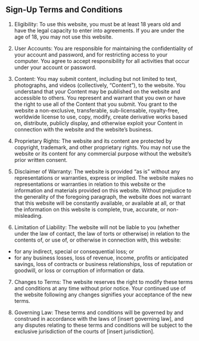 ## Sign-Up Terms and Conditions

1. Eligibility: To use this website, you must be at least 18 years old and have the legal capacity to enter into agreements. If you are under the age of 18, you may not use this website.

2. User Accounts: You are responsible for maintaining the confidentiality of your account and password, and for restricting access to your computer. You agree to accept responsibility for all activities that occur under your account or password.

3. Content: You may submit content, including but not limited to text, photographs, and videos (collectively, “Content”), to the website. You understand that your Content may be published on the website and accessible to others. You represent and warrant that you own or have the right to use all of the Content that you submit. You grant to the website a non-exclusive, transferable, sub-licensable, royalty-free, worldwide license to use, copy, modify, create derivative works based on, distribute, publicly display, and otherwise exploit your Content in connection with the website and the website’s business.

4. Proprietary Rights: The website and its content are protected by copyright, trademark, and other proprietary rights. You may not use the website or its content for any commercial purpose without the website’s prior written consent.

5. Disclaimer of Warranty: The website is provided “as is” without any representations or warranties, express or implied. The website makes no representations or warranties in relation to this website or the information and materials provided on this website. Without prejudice to the generality of the foregoing paragraph, the website does not warrant that this website will be constantly available, or available at all, or that the information on this website is complete, true, accurate, or non-misleading.

6. Limitation of Liability: The website will not be liable to you (whether under the law of contact, the law of torts or otherwise) in relation to the contents of, or use of, or otherwise in connection with, this website:

- for any indirect, special or consequential loss; or
- for any business losses, loss of revenue, income, profits or anticipated savings, loss of contracts or business relationships, loss of reputation or goodwill, or loss or corruption of information or data.

7. Changes to Terms: The website reserves the right to modify these terms and conditions at any time without prior notice. Your continued use of the website following any changes signifies your acceptance of the new terms.

8. Governing Law: These terms and conditions will be governed by and construed in accordance with the laws of [insert governing law], and any disputes relating to these terms and conditions will be subject to the exclusive jurisdiction of the courts of [insert jurisdiction].
